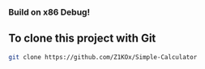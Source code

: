 ### Build on x86 Debug!

## To clone this project with Git
```bash
git clone https://github.com/Z1KOx/Simple-Calculator
```
